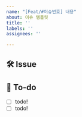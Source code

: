 ```yaml
---
name: "[Feat/#이슈번호] 내용"
about: 이슈 템플릿
title: ''
labels: ''
assignees: ''

---
```


## 🛠 Issue
<!-- 이슈에 대해 간략하게 설명해주세요 -->

## 📝 To-do

<!-- 진행할 작업에 대해 적어주세요 -->
- [ ] todo!
- [ ] todo!

